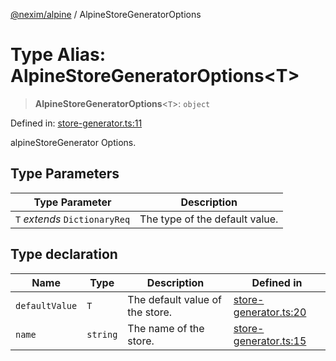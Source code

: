 [@nexim/alpine](../README.md) / AlpineStoreGeneratorOptions

# Type Alias: AlpineStoreGeneratorOptions\<T\>

> **AlpineStoreGeneratorOptions**\<`T`\>: `object`

Defined in: [store-generator.ts:11](https://github.com/the-nexim/nanolib/blob/8cd0e8c8dba849aba4b329ce483b771961c07a60/packages/alpine/src/store/store-generator.ts#L11)

alpineStoreGenerator Options.

## Type Parameters

| Type Parameter                | Description                    |
| ----------------------------- | ------------------------------ |
| `T` _extends_ `DictionaryReq` | The type of the default value. |

## Type declaration

| Name                                     | Type     | Description                     | Defined in                                                                                                                                                   |
| ---------------------------------------- | -------- | ------------------------------- | ------------------------------------------------------------------------------------------------------------------------------------------------------------ |
| <a id="defaultvalue"></a> `defaultValue` | `T`      | The default value of the store. | [store-generator.ts:20](https://github.com/the-nexim/nanolib/blob/8cd0e8c8dba849aba4b329ce483b771961c07a60/packages/alpine/src/store/store-generator.ts#L20) |
| <a id="name"></a> `name`                 | `string` | The name of the store.          | [store-generator.ts:15](https://github.com/the-nexim/nanolib/blob/8cd0e8c8dba849aba4b329ce483b771961c07a60/packages/alpine/src/store/store-generator.ts#L15) |
